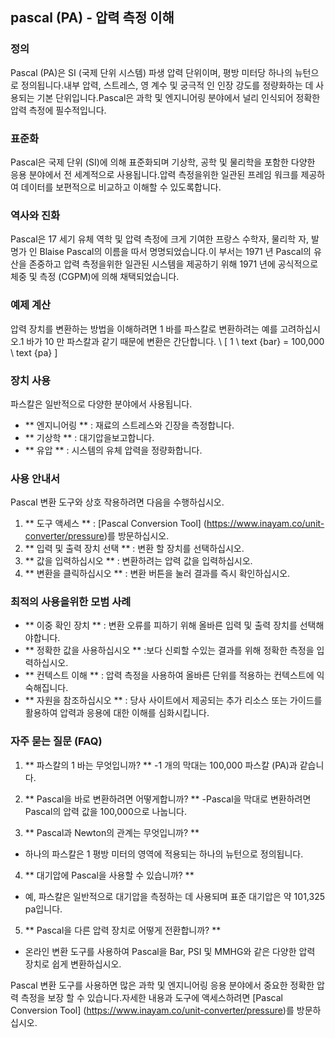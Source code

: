 ## pascal (PA) - 압력 측정 이해

### 정의
Pascal (PA)은 SI (국제 단위 시스템) 파생 압력 단위이며, 평방 미터당 하나의 뉴턴으로 정의됩니다.내부 압력, 스트레스, 영 계수 및 궁극적 인 인장 강도를 정량화하는 데 사용되는 기본 단위입니다.Pascal은 과학 및 엔지니어링 분야에서 널리 인식되어 정확한 압력 측정에 필수적입니다.

### 표준화
Pascal은 국제 단위 (SI)에 의해 표준화되며 기상학, 공학 및 물리학을 포함한 다양한 응용 분야에서 전 세계적으로 사용됩니다.압력 측정을위한 일관된 프레임 워크를 제공하여 데이터를 보편적으로 비교하고 이해할 수 있도록합니다.

### 역사와 진화
Pascal은 17 세기 유체 역학 및 압력 측정에 크게 기여한 프랑스 수학자, 물리학 자, 발명가 인 Blaise Pascal의 이름을 따서 명명되었습니다.이 부서는 1971 년 Pascal의 유산을 존중하고 압력 측정을위한 일관된 시스템을 제공하기 위해 1971 년에 공식적으로 체중 및 측정 (CGPM)에 의해 채택되었습니다.

### 예제 계산
압력 장치를 변환하는 방법을 이해하려면 1 바를 파스칼로 변환하려는 예를 고려하십시오.1 바가 10 만 파스칼과 같기 때문에 변환은 간단합니다.
\ [
1 \ text {bar} = 100,000 \ text {pa}
\]

### 장치 사용
파스칼은 일반적으로 다양한 분야에서 사용됩니다.
- ** 엔지니어링 ** : 재료의 스트레스와 긴장을 측정합니다.
- ** 기상학 ** : 대기압을보고합니다.
- ** 유압 ** : 시스템의 유체 압력을 정량화합니다.

### 사용 안내서
Pascal 변환 도구와 상호 작용하려면 다음을 수행하십시오.
1. ** 도구 액세스 ** : [Pascal Conversion Tool] (https://www.inayam.co/unit-converter/pressure)를 방문하십시오.
2. ** 입력 및 출력 장치 선택 ** : 변환 할 장치를 선택하십시오.
3. ** 값을 입력하십시오 ** : 변환하려는 압력 값을 입력하십시오.
4. ** 변환을 클릭하십시오 ** : 변환 버튼을 눌러 결과를 즉시 확인하십시오.

### 최적의 사용을위한 모범 사례
- ** 이중 확인 장치 ** : 변환 오류를 피하기 위해 올바른 입력 및 출력 장치를 선택해야합니다.
- ** 정확한 값을 사용하십시오 ** :보다 신뢰할 수있는 결과를 위해 정확한 측정을 입력하십시오.
- ** 컨텍스트 이해 ** : 압력 측정을 사용하여 올바른 단위를 적용하는 컨텍스트에 익숙해집니다.
- ** 자원을 참조하십시오 ** : 당사 사이트에서 제공되는 추가 리소스 또는 가이드를 활용하여 압력과 응용에 대한 이해를 심화시킵니다.

### 자주 묻는 질문 (FAQ)

1. ** 파스칼의 1 바는 무엇입니까? **
-1 개의 막대는 100,000 파스칼 (PA)과 같습니다.

2. ** Pascal을 바로 변환하려면 어떻게합니까? **
-Pascal을 막대로 변환하려면 Pascal의 압력 값을 100,000으로 나눕니다.

3. ** Pascal과 Newton의 관계는 무엇입니까? **
- 하나의 파스칼은 1 평방 미터의 영역에 적용되는 하나의 뉴턴으로 정의됩니다.

4. ** 대기압에 Pascal을 사용할 수 있습니까? **
- 예, 파스칼은 일반적으로 대기압을 측정하는 데 사용되며 표준 대기압은 약 101,325 pa입니다.

5. ** Pascal을 다른 압력 장치로 어떻게 전환합니까? **
- 온라인 변환 도구를 사용하여 Pascal을 Bar, PSI 및 MMHG와 같은 다양한 압력 장치로 쉽게 변환하십시오.

Pascal 변환 도구를 사용하면 많은 과학 및 엔지니어링 응용 분야에서 중요한 정확한 압력 측정을 보장 할 수 있습니다.자세한 내용과 도구에 액세스하려면 [Pascal Conversion Tool] (https://www.inayam.co/unit-converter/pressure)를 방문하십시오.